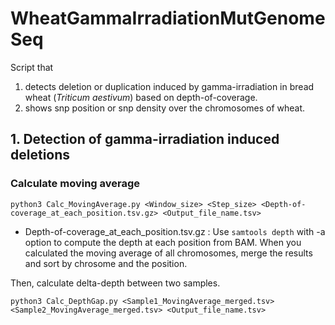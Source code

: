 # WheatGammaIrradiationMutGenomeSeq
Script that 
1. detects deletion or duplication induced by gamma-irradiation in bread wheat (*Triticum aestivum*) based on depth-of-coverage.
2. shows snp position or snp density over the chromosomes of wheat.

## 1. Detection of gamma-irradiation induced deletions
### Calculate moving average
```
python3 Calc_MovingAverage.py <Window_size> <Step_size> <Depth-of-coverage_at_each_position.tsv.gz> <Output_file_name.tsv>
```
- Depth-of-coverage_at_each_position.tsv.gz : Use `samtools depth` with -a option to compute the depth at each position from BAM.
When you calculated the moving average of all chromosomes, merge the results and sort by chrosome and the position.

Then, calculate delta-depth between two samples.
```
python3 Calc_DepthGap.py <Sample1_MovingAverage_merged.tsv> <Sample2_MovingAverage_merged.tsv> <Output_file_name.tsv>
```
### 
